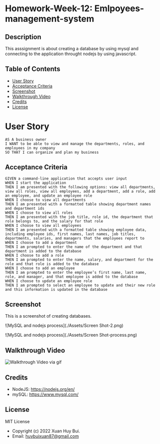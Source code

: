 # Homework-Week-12: Emlpoyees-management-system
## Description

This asssignment is about creating a database by using mysql and connecting to the application throught nodejs by using javascript.

## Table of Contents

- [User Story](#user-story)
- [Acceptance Criteria](#acceptance-criteria)
- [Screenshot](#screenshot)
- [Walkthrough Video](#walkthrough-video)
- [Credits](#credits)
- [License](#License)

# User Story

```
AS A business owner
I WANT to be able to view and manage the departments, roles, and employees in my company
SO THAT I can organize and plan my business
```

## Acceptance Criteria

```
GIVEN a command-line application that accepts user input
WHEN I start the application
THEN I am presented with the following options: view all departments, view all roles, view all employees, add a department, add a role, add an employee, and update an employee role
WHEN I choose to view all departments
THEN I am presented with a formatted table showing department names and department ids
WHEN I choose to view all roles
THEN I am presented with the job title, role id, the department that role belongs to, and the salary for that role
WHEN I choose to view all employees
THEN I am presented with a formatted table showing employee data, including employee ids, first names, last names, job titles, departments, salaries, and managers that the employees report to
WHEN I choose to add a department
THEN I am prompted to enter the name of the department and that department is added to the database
WHEN I choose to add a role
THEN I am prompted to enter the name, salary, and department for the role and that role is added to the database
WHEN I choose to add an employee
THEN I am prompted to enter the employee’s first name, last name, role, and manager, and that employee is added to the database
WHEN I choose to update an employee role
THEN I am prompted to select an employee to update and their new role and this information is updated in the database
```

## Screenshot
This is a screenshot of creating databases.

![MySQL and nodejs process](./Assets/Screen Shot-2.png)

![MySQL and nodejs process](./Assets/Screen Shot-process.png)

## Walkthrough Video

![Walkthrough Video via gif](./Assets/process-example.gif)

## Credits
- NodeJS: https://nodejs.org/en/
- mySQL: https://www.mysql.com/

## License

MIT License

- Copyright (c) 2022 Xuan Huy Bui.
- Email: huybuixuan87@gmail.com


    
